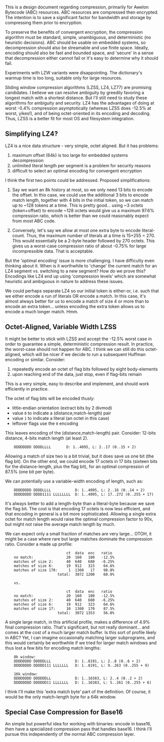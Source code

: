 This is a design document regarding compression, primarily for Awelon Bytecode (ABC) resources. ABC resources are compressed then encrypted. The intention is to save a significant factor for bandwidth and storage by compressing them prior to encryption. 

To preserve the benefits of convergent encryption, the compression algorithm must be standard, simple, unambiguous, and deterministic (no heuristic decisions). ABC should be usable on embedded systems, so decompression should also be streamable and use finite space. Ideally, encoding should also be fast and bounded space, and 'secure' in a sense that decompression either cannot fail or it's easy to determine why it should fail.

Experiments with LZW variants were disappointing. The dictionary's warmup time is too long, suitable only for large resources. 

Sliding window compression algorithms (LZSS, LZ4, LZ77) are promising candidates. I believe we can resolve ambiguity by greedily favoring a longest match with a shortest distance. But I'll still need to study these algorithms for ambiguity and security. LZ4 has the advantages of doing at worst -0.4% compression asymptotically (whereas LZSS does -12.5% at worst, yikes!), and of being octet-oriented in its encoding and decoding. Thus, LZSS is a better fit for most OS and filesystem integration. 

## Simplifying LZ4?

LZ4 is a nice data structure - very simple, octet aligned. But it has problems:

1. maximum offset (64k) is too large for embedded systems decompression
2. unlimited literal length per segment is a problem for security reasons
3. difficult to select an optimal encoding for convergent encryption

I think the first two points could be addressed. Proposed simplifications:

1. Say we want an 8k history at most, so we only need 13 bits to encode the offset. In this case, we could use the additional 3 bits to encode match length, together with 4 bits in the initial token, so we can match up to ~128 tokens at a time. This is pretty good... using ~3 octets (token+offset) to encode ~128 octets would give us a maximum 97.6% compression ratio, which is better than we could reasonably expect from most ABC code.

2. Conversely, let's say we allow at most one extra byte to encode literal-count. Thus, the maximum number of literals at a time is 15+255 = 270. This would essentially be a 2-byte header followed by 270 octets. This gives us a worst-case compression ratio of about -0.75% for large incompressible data. That is acceptable.

But the 'optimal encoding' issue is more challenging. I have difficulty even thinking about it. When is it worthwhile to 'change' the current match for an LZ4 segment vs. switching to a new segment? How do we prove this? Encodings like LZ4 end up using 'compression levels' which are somewhat heuristic and ambiguous in nature to address these issues.

We could perhaps separate LZ4 so our initial token is either-or, i.e. such that we either encode a run of literals OR encode a match. In this case, it's almost always better for us to encode a match of size 4 or more than to encode an extra token... unless encoding the extra token allows us to encode a much longer match. Hmm.


## Octet-Aligned, Variable Width LZSS

It might be better to stick with LZSS and accept the -12.5% worst case in order to guarantee a simple, deterministic compression result. In practice, the worst-case should not happen for ABC. I think we can still do this octet-aligned, which will be nicer if we decide to run a subsequent Huffman encoding or similar. Consider:

1. repeatedly encode an octet of flag bits followed by eight body-elements
2. upon reaching end of the data, just stop, even if flag-bits remain

This is a very simple, easy to describe and implement, and should work efficiently in practice.

The octet of flag bits will be encoded thusly:

* little-endian orientation (extract bits by 2 divmod)
* value `0` to indicate a (distance,match-length) pair
* value `1` to indicate a literal (an octet in this case)
* leftover flags use the `0` encoding

This leaves encoding of the (distance,match-length) pair. Consider: 12-bits distance, 4-bits match length (at least 2). 

        DDDDDDDD DDDDLLLL       D: 1..4095, L: 2..17 (0..15 + 2)

Allowing a match of size two is a bit trivial, but it does save us one bit (the flag bit). On the other end, we could encode 17 octets in 17 bits (sixteen bits for the distance-length, plus the flag bit), for an optimal compression of 87.5% (one bit per byte). 

We can potentially use a variable-width encoding of length, such as:

        DDDDDDDD DDDDLLLL           D: 1..4095, L: 2..16 (0..14 + 2)
        DDDDDDDD DDDD1111 LLLLLLLL  D: 1..4095, L: 17..272 (0..255 + 17)

It's always better to add a length-byte than a literal-byte because we save the flag bit. The cost is that encoding 17 octets is now less efficient, and that encoding in general is a bit more sophisticated. Allowing a single extra octet for match length would raise the optimal compression factor to 90x, but might not raise the average match length by much. 

We can expect only a small fraction of matches are very large... OTOH, it might be a case where rare but large matches dominate the compression ratio. Consider a made up profile:
     
                                ct  data  enc   ratio
        no match:               20  160   180   -12.5%
        matches of size 2:      40  640   680   -6.25%
        matches of size 6:      19  912   323    64.6%
        matches of size 170:     1  1360   17    98.8%
                            total:  3072 1200    60.9%

        vs.

                                ct  data  enc   ratio
        no match:               20  160   180   -12.5%
        matches of size 2:      40  640   680   -6.25%
        matches of size 6:      19  912   323    64.6%
        matches of size 17:     10  1360  170    87.5%
                            total:  3072 1353    56.0%

A single large match, in this artificial profile, makes a difference of 4.9% final compression ratio. That's significant, but not really dominant... and comes at the cost of a much larger match buffer. Is this sort of profile likely in ABC? Yet, I can imagine occasionally matching larger subprograms, and this would certainly be worthwhile if we tried for larger match windows and thus lost a few bits for encoding match lengths: 

        8k window:
        DDDDDDDD DDDDDLLL           D: 1..8191, L: 2..8 (0..6 + 2)
        DDDDDDDD DDDDD111 LLLLLLL   D: 1..8191, L: 9..263 (0..255 + 9)

        16k window:
        DDDDDDDD DDDDDDLL           D: 1..16383, L: 2..4 (0..2 + 2)
        DDDDDDDD DDDDDD11 LLLLLLL   D: 1..16383, L: 5..261 (0..255 + 6)

I think I'll make this 'extra match byte' part of the definition. Of course, it would be the only match-length byte for a 64k window.


## Special Case Compression for Base16

An simple but powerful idea for working with binaries: encode in base16, then have a specialized compression pass that handles base16. I think I'll pursue this independently of the normal ABC compression layer.
